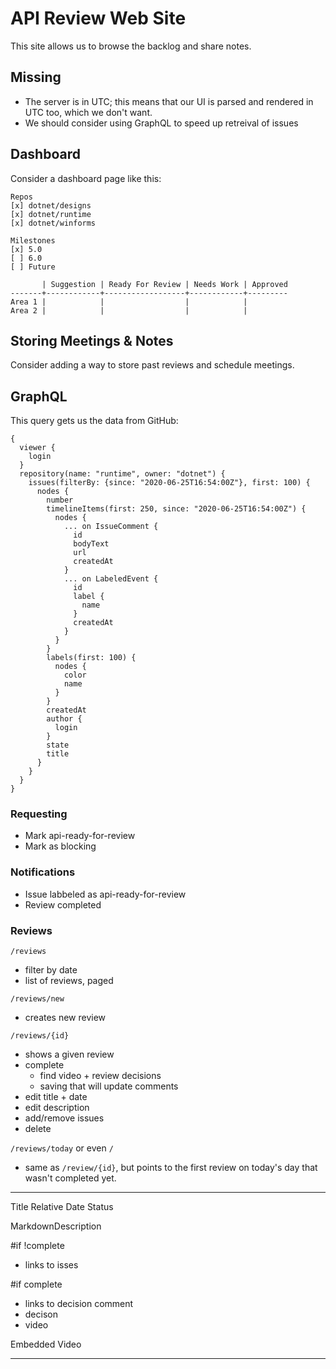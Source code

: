 # API Review Web Site

This site allows us to browse the backlog and share notes.

## Missing

* The server is in UTC; this means that our UI is parsed and rendered in UTC
  too, which we don't want.
* We should consider using GraphQL to speed up retreival of issues

## Dashboard

Consider a dashboard page like this:

```text
Repos
[x] dotnet/designs
[x] dotnet/runtime
[x] dotnet/winforms

Milestones
[x] 5.0
[ ] 6.0
[ ] Future

       | Suggestion | Ready For Review | Needs Work | Approved
-------+------------+------------------+------------+---------
Area 1 |            |                  |            |
Area 2 |            |                  |            |
```

## Storing Meetings & Notes

Consider adding a way to store past reviews and schedule meetings.

## GraphQL

This query gets us the data from GitHub:

```text
{
  viewer {
    login
  }
  repository(name: "runtime", owner: "dotnet") {
    issues(filterBy: {since: "2020-06-25T16:54:00Z"}, first: 100) {
      nodes {
        number
        timelineItems(first: 250, since: "2020-06-25T16:54:00Z") {
          nodes {
            ... on IssueComment {
              id
              bodyText
              url
              createdAt
            }
            ... on LabeledEvent {
              id
              label {
                name
              }
              createdAt
            }
          }
        }
        labels(first: 100) {
          nodes {
            color
            name
          }
        }
        createdAt
        author {
          login
        }
        state
        title
      }
    }
  }
}
```

### Requesting

* Mark api-ready-for-review
* Mark as blocking

### Notifications

* Issue labbeled as api-ready-for-review
* Review completed

### Reviews

`/reviews`
  - filter by date
  - list of reviews, paged

`/reviews/new`
  - creates new review

`/reviews/{id}`
  - shows a given review
  - complete
    - find video + review decisions
    - saving that will update comments
  - edit title + date
  - edit description
  - add/remove issues
  - delete

`/reviews/today` or even `/`
  - same as `/review/{id}`, but points to the first review on today's day that wasn't completed yet.

-------------------------------------

Title
Relative Date
Status

MarkdownDescription

#if !complete
* links to isses

#if complete
* links to decision comment
* decison
* video

Embedded Video

-------------------------------------
